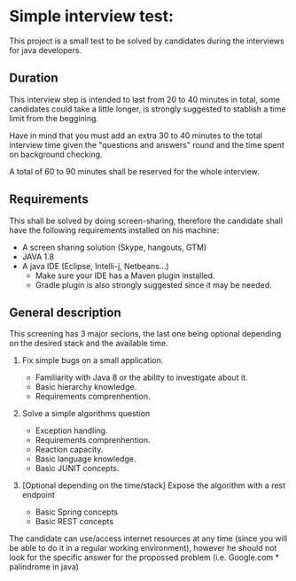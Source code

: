 # Simple interview test:

This project is a small test to be solved by candidates during the interviews for java developers.

## Duration
This interview step is intended to last from 20 to 40 minutes in total, some candidates could take a little longer, is strongly suggested to stablish a time limit from the beggining.

Have in mind that you must add an extra 30 to 40 minutes to the total interview time given the "questions and answers" round and the time spent on background checking.

A total of 60 to 90 minutes shall be reserved for the whole interview.

## Requirements
This shall be solved by doing screen-sharing, therefore the candidate shall have the following requirements installed on his machine:

* A screen sharing solution (Skype, hangouts, GTM)
* JAVA 1.8
* A java IDE (Eclipse, Intelli-j, Netbeans...)
    * Make sure your IDE has a Maven plugin installed.
    * Gradle plugin is also strongly suggested since it may be needed.


## General description
This screening has 3 major secions, the last one being optional depending on the desired stack and the available time.

1. Fix simple bugs on a small application.

	* Familiarity with Java 8 or the ability to investigate about it.
	* Basic hierarchy knowledge.
	* Requirements comprenhention.

2. Solve a simple algorithms question
	
	* Exception handling.
	* Requirements comprenhention.
	* Reaction capacity.
	* Basic language knowledge.
	* Basic JUNIT concepts.

3. [Optional depending on the time/stack] Expose the algorithm with a rest endpoint

	* Basic Spring concepts
	* Basic REST concepts

The candidate can use/access internet resources at any time (since you will be able to do it in a regular working environment), however he should not look for the specific answer for the propossed problem (i.e. Google.com * palindrome in java)

